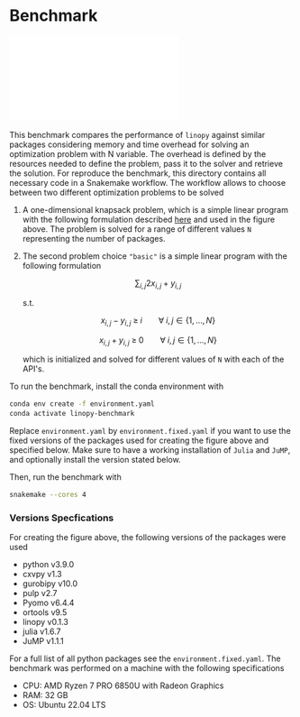 # Benchmark

![Resources benchmark](benchmark_resource-overhead.pdf)

This benchmark compares the performance of `linopy` against similar packages considering memory and time overhead for solving an optimization problem with N variable. The overhead is defined by the resources needed to define the problem, pass it to the solver and retrieve the solution. For reproduce the benchmark, this directory contains all necessary code in a Snakemake workflow. The workflow allows to choose between two different optimization problems to be solved

1. A one-dimensional knapsack problem, which is a simple linear program with the following formulation described [here](https://www.wikiwand.com/en/Knapsack_problem) and used in the figure above. The problem is solved for a range of different values `N` representing the number of packages.  

2. The second problem choice `"basic"` is a simple linear program with the following formulation
    <p><span class="math display">∑<sub><em>i</em>, <em>j</em></sub>2<em>x</em><sub><em>i</em>, <em>j</em></sub> + <em>y</em><sub><em>i</em>, <em>j</em></sub></span></p>

    s.t.

    <span class="math display"><em>x</em><sub><em>i</em>, <em>j</em></sub> − <em>y</em><sub><em>i</em>, <em>j</em></sub> ≥ <em>i</em>   ∀ <em>i</em>, <em>j</em> ∈ {1, ..., <em>N</em>}</span>

    <span class="math display"><em>x</em><sub><em>i</em>, <em>j</em></sub> + <em>y</em><sub><em>i</em>, <em>j</em></sub> ≥ 0   ∀ <em>i</em>, <em>j</em> ∈ {1, ..., <em>N</em>}</span></p>

    which is initialized and solved for different values of `N` with each of the API's.


To run the benchmark, install the conda environment with

```bash
conda env create -f environment.yaml
conda activate linopy-benchmark
```

Replace `environment.yaml` by `environment.fixed.yaml` if you want to use the fixed versions of the packages used for creating the figure above and specified below.
Make sure to have a working installation of `Julia` and `JuMP`, and optionally install the version stated below.

Then, run the benchmark with

```bash
snakemake --cores 4
```

### Versions Specfications

For creating the figure above, the following versions of the packages were used

- python v3.9.0
- cxvpy v1.3
- gurobipy v10.0
- pulp v2.7
- Pyomo v6.4.4
- ortools v9.5
- linopy v0.1.3
- julia v1.6.7
- JuMP v1.1.1

For a full list of all python packages see the `environment.fixed.yaml`. The benchmark was performed on a machine with the following specifications

- CPU: AMD Ryzen 7 PRO 6850U with Radeon Graphics
- RAM: 32 GB
- OS: Ubuntu 22.04 LTS
